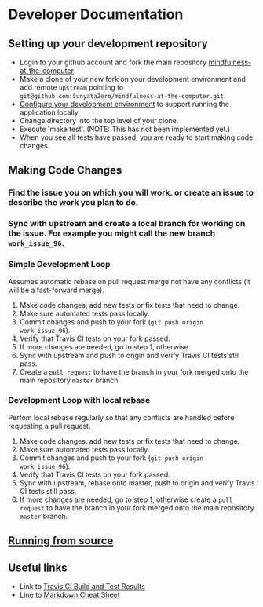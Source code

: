 # Developer Documentation 

## Setting up your development repository

* Login to your github account and fork the main repository [mindfulness-at-the-computer](https://github.com/SunyataZero/mindfulness-at-the-computer)
* Make a clone of your new fork on your development environment and add remote `upstream` pointing to `git@github.com:SunyataZero/mindfulness-at-the-computer.git`. 
* [Configure your development environment](docs/configure_dev_env.md) to support running the application locally.
* Change directory into the top level of your clone.
* Execute 'make test'. (NOTE: This has not been implemented yet.)
* When you see all tests have passed, you are ready to start making code changes.

## Making Code Changes

### Find the issue you on which you will work. or create an issue to describe the work you plan to do.

### Sync with upstream and create a local branch for working on the issue. For example you might call the new branch `work_issue_96`.

### Simple Development Loop

Assumes automatic rebase on pull request merge not have any conflicts (it will be a fast-forward merge).

1. Make code changes, add new tests or fix tests that need to change.
2. Make sure automated tests pass locally.
3. Commit changes and push to your fork (`git push origin work_issue_96`).
4. Verify that Travis CI tests on your fork passed.
5. If more changes are needed, go to step 1, otherwise 
6. Sync with upstream and push to origin and verify Travis CI tests still pass.
7. Create a `pull request` to have the branch in your fork merged onto the main repository `master` branch.

### Development Loop with local rebase

Perfom local rebase regularly so that any conflicts are handled before requesting a pull request.

1. Make code changes, add new tests or fix tests that need to change.
2. Make sure automated tests pass locally.
3. Commit changes and push to your fork (`git push origin work_issue_96`).
4. Verify that Travis CI tests on your fork passed.
5. Sync with upstream, rebase onto master, push to origin and verify Travis CI tests still pass.
6. If more changes are needed, go to step 1, otherwise create a `pull request` to have the branch in your fork merged onto the main repository `master` branch.

## [Running from source](running-from-source.md)

## Useful links
* Link to [Travis CI Build and Test Results](https://travis-ci.org/SunyataZero/mindfulness-at-the-computer)
* Line to [Markdown Cheat Sheet](https://github.com/adam-p/markdown-here/wiki/Markdown-Cheatsheet)
